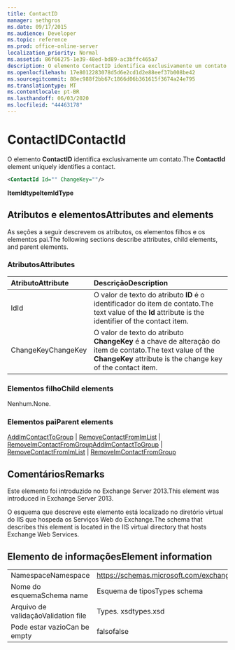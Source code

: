 ```yaml
---
title: ContactID
manager: sethgros
ms.date: 09/17/2015
ms.audience: Developer
ms.topic: reference
ms.prod: office-online-server
localization_priority: Normal
ms.assetid: 86f66275-1e39-48ed-bd89-ac3bffc465a7
description: O elemento ContactID identifica exclusivamente um contato.
ms.openlocfilehash: 17e8012283078d5d6e2cd1d2e88eef37b008be42
ms.sourcegitcommit: 88ec988f2bb67c1866d06b361615f3674a24e795
ms.translationtype: MT
ms.contentlocale: pt-BR
ms.lasthandoff: 06/03/2020
ms.locfileid: "44463178"
---
```

# <a name="contactid"></a><span data-ttu-id="a2fc9-103">ContactID</span><span class="sxs-lookup"><span data-stu-id="a2fc9-103">ContactId</span></span>

<span data-ttu-id="a2fc9-104">O elemento **ContactID** identifica exclusivamente um contato.</span><span class="sxs-lookup"><span data-stu-id="a2fc9-104">The **ContactId** element uniquely identifies a contact.</span></span> 
  
```XML
<ContactId Id="" ChangeKey=""/>
```

 <span data-ttu-id="a2fc9-105">**ItemIdtype**</span><span class="sxs-lookup"><span data-stu-id="a2fc9-105">**ItemIdType**</span></span>
## <a name="attributes-and-elements"></a><span data-ttu-id="a2fc9-106">Atributos e elementos</span><span class="sxs-lookup"><span data-stu-id="a2fc9-106">Attributes and elements</span></span>

<span data-ttu-id="a2fc9-107">As seções a seguir descrevem os atributos, os elementos filhos e os elementos pai.</span><span class="sxs-lookup"><span data-stu-id="a2fc9-107">The following sections describe attributes, child elements, and parent elements.</span></span>
  
### <a name="attributes"></a><span data-ttu-id="a2fc9-108">Atributos</span><span class="sxs-lookup"><span data-stu-id="a2fc9-108">Attributes</span></span>

|<span data-ttu-id="a2fc9-109">**Atributo**</span><span class="sxs-lookup"><span data-stu-id="a2fc9-109">**Attribute**</span></span>|<span data-ttu-id="a2fc9-110">**Descrição**</span><span class="sxs-lookup"><span data-stu-id="a2fc9-110">**Description**</span></span>|
|:-----|:-----|
|<span data-ttu-id="a2fc9-111">Id</span><span class="sxs-lookup"><span data-stu-id="a2fc9-111">Id</span></span>  <br/> |<span data-ttu-id="a2fc9-112">O valor de texto do atributo **ID** é o identificador do item de contato.</span><span class="sxs-lookup"><span data-stu-id="a2fc9-112">The text value of the **Id** attribute is the identifier of the contact item.</span></span>  <br/> |
|<span data-ttu-id="a2fc9-113">ChangeKey</span><span class="sxs-lookup"><span data-stu-id="a2fc9-113">ChangeKey</span></span>  <br/> |<span data-ttu-id="a2fc9-114">O valor de texto do atributo **ChangeKey** é a chave de alteração do item de contato.</span><span class="sxs-lookup"><span data-stu-id="a2fc9-114">The text value of the **ChangeKey** attribute is the change key of the contact item.</span></span>  <br/> |
   
### <a name="child-elements"></a><span data-ttu-id="a2fc9-115">Elementos filho</span><span class="sxs-lookup"><span data-stu-id="a2fc9-115">Child elements</span></span>

<span data-ttu-id="a2fc9-116">Nenhum.</span><span class="sxs-lookup"><span data-stu-id="a2fc9-116">None.</span></span>
  
### <a name="parent-elements"></a><span data-ttu-id="a2fc9-117">Elementos pai</span><span class="sxs-lookup"><span data-stu-id="a2fc9-117">Parent elements</span></span>

<span data-ttu-id="a2fc9-118">[AddImContactToGroup](addimcontacttogroup.md)  |  [RemoveContactFromImList](removecontactfromimlist.md)  |  [RemoveImContactFromGroup](removeimcontactfromgroup.md)</span><span class="sxs-lookup"><span data-stu-id="a2fc9-118">[AddImContactToGroup](addimcontacttogroup.md) | [RemoveContactFromImList](removecontactfromimlist.md) | [RemoveImContactFromGroup](removeimcontactfromgroup.md)</span></span>
  
## <a name="remarks"></a><span data-ttu-id="a2fc9-119">Comentários</span><span class="sxs-lookup"><span data-stu-id="a2fc9-119">Remarks</span></span>

<span data-ttu-id="a2fc9-120">Este elemento foi introduzido no Exchange Server 2013.</span><span class="sxs-lookup"><span data-stu-id="a2fc9-120">This element was introduced in Exchange Server 2013.</span></span>
  
<span data-ttu-id="a2fc9-121">O esquema que descreve este elemento está localizado no diretório virtual do IIS que hospeda os Serviços Web do Exchange.</span><span class="sxs-lookup"><span data-stu-id="a2fc9-121">The schema that describes this element is located in the IIS virtual directory that hosts Exchange Web Services.</span></span>
  
## <a name="element-information"></a><span data-ttu-id="a2fc9-122">Elemento de informações</span><span class="sxs-lookup"><span data-stu-id="a2fc9-122">Element information</span></span>

|||
|:-----|:-----|
|<span data-ttu-id="a2fc9-123">Namespace</span><span class="sxs-lookup"><span data-stu-id="a2fc9-123">Namespace</span></span>  <br/> |https://schemas.microsoft.com/exchange/services/2006/types  <br/> |
|<span data-ttu-id="a2fc9-124">Nome do esquema</span><span class="sxs-lookup"><span data-stu-id="a2fc9-124">Schema name</span></span>  <br/> |<span data-ttu-id="a2fc9-125">Esquema de tipos</span><span class="sxs-lookup"><span data-stu-id="a2fc9-125">Types schema</span></span>  <br/> |
|<span data-ttu-id="a2fc9-126">Arquivo de validação</span><span class="sxs-lookup"><span data-stu-id="a2fc9-126">Validation file</span></span>  <br/> |<span data-ttu-id="a2fc9-127">Types. xsd</span><span class="sxs-lookup"><span data-stu-id="a2fc9-127">types.xsd</span></span>  <br/> |
|<span data-ttu-id="a2fc9-128">Pode estar vazio</span><span class="sxs-lookup"><span data-stu-id="a2fc9-128">Can be empty</span></span>  <br/> |<span data-ttu-id="a2fc9-129">falso</span><span class="sxs-lookup"><span data-stu-id="a2fc9-129">false</span></span>  <br/> |
   


